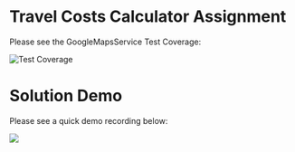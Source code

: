 # Travel Costs Calculator Assignment

Please see the GoogleMapsService Test Coverage:

<img src="https://media.cleanshot.cloud/media/11023/3fDtaREjRI8gDVici6r7BAYHQtZpXBLxeCYnWU26.jpeg?Expires=1686604650&Signature=dIdVco4SNAnCkZL9vxRjAuT4sg~-ivy04RGhQZgl4qeM856RzqzmTydkpwtNS5x29ck4oKuJYT34g3aVuNxvNyJzfuybMxFMchbWmX~JAtFwG1Zh69Yms-P0LB8-IEv2pAj6~fi0jWVU-toLdSitTyAtkRXgy4zlnB7hdEKtnN~GOQdBjFr~Bzz8ax0SZpXeH2j8UtEefyCSdjK-c~xdoZWeBO9ucTxQTRjffagU0kcJ9q~48vBx8qpR3Ah2h-59A4PvrzN-Qs4dtQ0VJQYW5JFoMvhM5y1lrFq2atdBL~8HVCzdJcsNJyVZJTKzrNQT4O8RJ2CqxCITTVMRfiUtvA__&Key-Pair-Id=K269JMAT9ZF4GZ" alt="Test Coverage">

# Solution Demo

Please see a quick demo recording below:

![](demo.gif)

